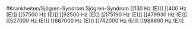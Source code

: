 #Krankheiten/Sjögren-Syndrom
Sjögren-Syndrom
[[130 Hz (E)]]
[[400 Hz (E)]]
[[57500 Hz (E)]]
[[92500 Hz (E)]]
[[175190 Hz (E)]]
[[479930 Hz (E)]]
[[527000 Hz (E)]]
[[667000 Hz (E)]]
[[742000 Hz (E)]]
[[988900 Hz (E)]]